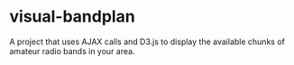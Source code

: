 # visual-bandplan
A project that uses AJAX calls and D3.js to display the available chunks of amateur radio bands in your area.
